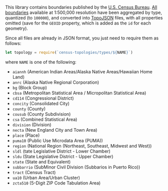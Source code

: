 This library contains boundaries published by the [U.S. Census Bureau](https://www.census.gov/geo/maps-data/data/tiger-cart-boundary.html). [All boundaries](http://www2.census.gov/geo/tiger/GENZ2015/) available at 1:500,000 resolution have been aggregated by type, quantized (to `100000`), and converted into [TopoJSON](https://github.com/topojson/topojson) files, with all properties omitted (save for the `GEOID` property, which is added as the `id` for each geometry).

Since all files are already in JSON format, you just need to require them as follows:

```javascript
let topology = require(`census-topologies/types/${NAME}`)
```

where `NAME` is one of the following:

- `aiannh` (American Indian Areas/Alaska Native Areas/Hawaiian Home Land)
- `anrc` (Alaska Native Regional Corporation)
- `bg` (Block Group)
- `cbsa` (Metropolitan Statistical Area / Micropolitan Statistical Area)
- `cd114` (Congressional District)
- `concity` (Consolidated City)
- `county` (County)
- `cousub` (County Subdivision)
- `csa` (Combined Statistical Area)
- `division` (Division)
- `necta` (New England City and Town Area)
- `place` (Place)
- `puma10` (Public Use Microdata Area (PUMA))
- `region` (National Region (Northeast, Southeast, Midwest and West))
- `sldl` (tate Legislative District - Lower Chamber)
- `sldu` (State Legislative District - Upper Chamber)
- `state` (State and Equivalent)
- `subbarrio` (SubMinor Civil Division (Subbarios in Puerto Rico))
- `tract` (Census Tract)
- `ua10` (Urban Area/Urban Cluster)
- `zcta510` (5-Digit ZIP Code Tabulation Area)

